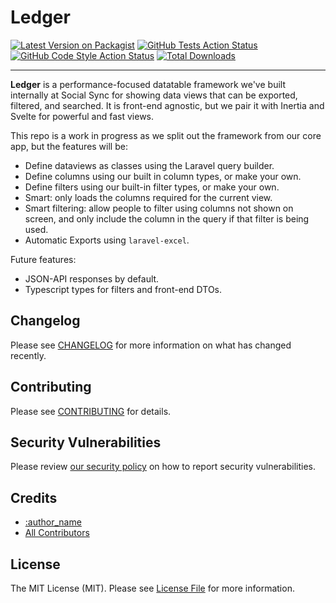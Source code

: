 # Ledger

[![Latest Version on Packagist](https://img.shields.io/packagist/v/:vendor_slug/:package_slug.svg?style=flat-square)](https://packagist.org/packages/:vendor_slug/:package_slug)
[![GitHub Tests Action Status](https://img.shields.io/github/actions/workflow/status/:vendor_slug/:package_slug/run-tests.yml?branch=main&label=tests&style=flat-square)](https://github.com/:vendor_slug/:package_slug/actions?query=workflow%3Arun-tests+branch%3Amain)
[![GitHub Code Style Action Status](https://img.shields.io/github/actions/workflow/status/:vendor_slug/:package_slug/fix-php-code-style-issues.yml?branch=main&label=code%20style&style=flat-square)](https://github.com/:vendor_slug/:package_slug/actions?query=workflow%3A"Fix+PHP+code+style+issues"+branch%3Amain)
[![Total Downloads](https://img.shields.io/packagist/dt/:vendor_slug/:package_slug.svg?style=flat-square)](https://packagist.org/packages/:vendor_slug/:package_slug)

---

**Ledger** is a performance-focused datatable framework we've built internally at Social Sync for showing data views that can be exported, filtered, and searched. It is front-end agnostic, but we pair it with Inertia and Svelte for powerful and fast views.

This repo is a work in progress as we split out the framework from our core app, but the features will be:

- Define dataviews as classes using the Laravel query builder.
- Define columns using our built in column types, or make your own.
- Define filters using our built-in filter types, or make your own.
- Smart: only loads the columns required for the current view.
- Smart filtering: allow people to filter using columns not shown on screen, and only include the column in the query if that filter is being used.
- Automatic Exports using `laravel-excel`.

Future features:

- JSON-API responses by default.
- Typescript types for filters and front-end DTOs.


## Changelog

Please see [CHANGELOG](CHANGELOG.md) for more information on what has changed recently.

## Contributing

Please see [CONTRIBUTING](CONTRIBUTING.md) for details.

## Security Vulnerabilities

Please review [our security policy](../../security/policy) on how to report security vulnerabilities.

## Credits

- [:author_name](https://github.com/:author_username)
- [All Contributors](../../contributors)

## License

The MIT License (MIT). Please see [License File](LICENSE.md) for more information.

